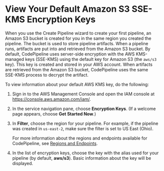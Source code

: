 # View Your Default Amazon S3 SSE\-KMS Encryption Keys<a name="S3-view-default-keys"></a>

When you use the Create Pipeline wizard to create your first pipeline, an Amazon S3 bucket is created for you in the same region you created the pipeline\. The bucket is used to store pipeline artifacts\. When a pipeline runs, artifacts are put into and retrieved from the Amazon S3 bucket\. By default, CodePipeline uses server\-side encryption with the AWS KMS\-managed keys \(SSE\-KMS\) using the default key for Amazon S3 \(the `aws/s3` key\)\. This key is created and stored in your AWS account\. When artifacts are retrieved from the Amazon S3 bucket, CodePipeline uses the same SSE\-KMS process to decrypt the artifact\. 

To view information about your default AWS KMS key, do the following:

1. Sign in to the AWS Management Console and open the IAM console at [https://console\.aws\.amazon\.com/iam/](https://console.aws.amazon.com/iam/)\.

1. In the service navigation pane, choose **Encryption Keys**\. \(If a welcome page appears, choose **Get Started Now**\.\)

1. In **Filter**, choose the region for your pipeline\. For example, if the pipeline was created in `us-east-2`, make sure the filter is set to US East \(Ohio\)\.

   For more information about the regions and endpoints available for CodePipeline, see [Regions and Endpoints](https://docs.aws.amazon.com/general/latest/gr/rande.html#codepipeline_region)\.

1. In the list of encryption keys, choose the key with the alias used for your pipeline \(by default, **aws/s3**\)\. Basic information about the key will be displayed\.